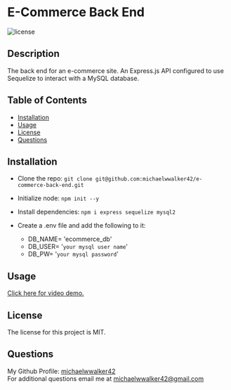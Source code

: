 # E-Commerce Back End
  ![license](https://img.shields.io/badge/license-MIT-orange.svg)

  ## Description
  The back end for an e-commerce site. An Express.js API configured to use Sequelize to interact with a MySQL database.

  ## Table of Contents
  * [Installation](#installation)
  * [Usage](#usage)
  * [License](#license)
  * [Questions](#questions)
  
  
  ## Installation
  - Clone the repo: `git clone git@github.com:michaelwwalker42/e-commerce-back-end.git`  
  - Initialize node: `npm init --y`  
  - Install dependencies:  `npm i express sequelize mysql2`
  - Create a .env file and add the following to it:  

      - DB_NAME= 'ecommerce_db'
      - DB_USER= '`your mysql user name`'
      - DB_PW= '`your mysql password`'

  ## Usage
  [Click here for video demo.](https://watch.screencastify.com/v/ZG0HElRAPWD5ApS9MjQV)

  ## License

  The license for this project is MIT.

  ## Questions
  My Github Profile: [michaelwwalker42](https://github.com/michaelwwalker42)  
  For additional questions email me at michaelwwalker42@gmail.com  
